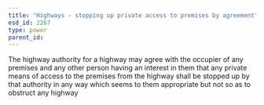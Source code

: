 ```yaml
---
title: "Highways - stopping up private access to premises by agreement"
esd_id: 2267
type: power
parent_id:  
---
```


The highway authority for a highway may agree with the occupier of any premises and any other person having an interest in them that any private means of access to the premises from the highway shall be stopped up by that authority in any way which seems to them appropriate but not so as to obstruct any highway

